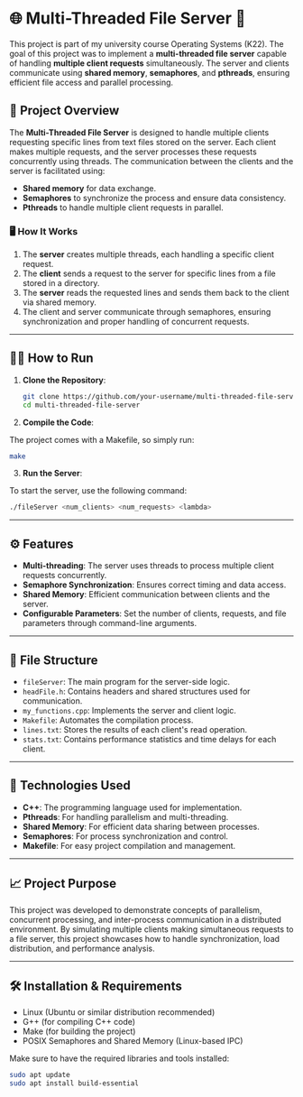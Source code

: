 # 🌐 **Multi-Threaded File Server** 🚀

This project is part of my university course Operating Systems (K22). The goal of this project was to implement a **multi-threaded file server** capable of handling **multiple client requests** simultaneously. The server and clients communicate using **shared memory**, **semaphores**, and **pthreads**, ensuring efficient file access and parallel processing.

## 📝 **Project Overview**

The **Multi-Threaded File Server** is designed to handle multiple clients requesting specific lines from text files stored on the server. Each client makes multiple requests, and the server processes these requests concurrently using threads. The communication between the clients and the server is facilitated using:

- **Shared memory** for data exchange.
- **Semaphores** to synchronize the process and ensure data consistency.
- **Pthreads** to handle multiple client requests in parallel.

### 🖥️ **How It Works**
1. The **server** creates multiple threads, each handling a specific client request.
2. The **client** sends a request to the server for specific lines from a file stored in a directory.
3. The **server** reads the requested lines and sends them back to the client via shared memory.
4. The client and server communicate through semaphores, ensuring synchronization and proper handling of concurrent requests.

---

## 🧑‍💻 **How to Run**

1. **Clone the Repository**:
   ```bash
   git clone https://github.com/your-username/multi-threaded-file-server.git
   cd multi-threaded-file-server
2. **Compile the Code**:

The project comes with a Makefile, so simply run:
  ```bash
  make
  ```
3. **Run the Server**:

To start the server, use the following command:

  ```bash
  ./fileServer <num_clients> <num_requests> <lambda>
  ```
---

## ⚙️ **Features**

- **Multi-threading**: The server uses threads to process multiple client requests concurrently.
- **Semaphore Synchronization**: Ensures correct timing and data access.
- **Shared Memory**: Efficient communication between clients and the server.
- **Configurable Parameters**: Set the number of clients, requests, and file parameters through command-line arguments.

---

## 📄 **File Structure**

- `fileServer`: The main program for the server-side logic.
- `headFile.h`: Contains headers and shared structures used for communication.
- `my_functions.cpp`: Implements the server and client logic.
- `Makefile`: Automates the compilation process.
- `lines.txt`: Stores the results of each client's read operation.
- `stats.txt`: Contains performance statistics and time delays for each client.

---

## 🔧 **Technologies Used**

- **C++**: The programming language used for implementation.
- **Pthreads**: For handling parallelism and multi-threading.
- **Shared Memory**: For efficient data sharing between processes.
- **Semaphores**: For process synchronization and control.
- **Makefile**: For easy project compilation and management.

---

## 📈 **Project Purpose**

This project was developed to demonstrate concepts of parallelism, concurrent processing, and inter-process communication in a distributed environment. By simulating multiple clients making simultaneous requests to a file server, this project showcases how to handle synchronization, load distribution, and performance analysis.

---

## 🛠️ **Installation & Requirements**

- Linux (Ubuntu or similar distribution recommended)
- G++ (for compiling C++ code)
- Make (for building the project)
- POSIX Semaphores and Shared Memory (Linux-based IPC)

Make sure to have the required libraries and tools installed:
```bash
sudo apt update
sudo apt install build-essential
